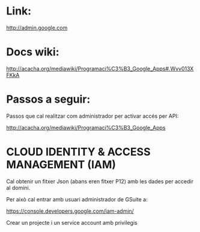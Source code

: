 
# Link:

http://admin.google.com

# Docs wiki:

http://acacha.org/mediawiki/Programaci%C3%B3_Google_Apps#.Wvv013XFKkA

# Passos a seguir:

Passos que cal realitzar com administrador per activar accés per API:

http://acacha.org/mediawiki/Programaci%C3%B3_Google_Apps

# CLOUD IDENTITY & ACCESS MANAGEMENT (IAM)

Cal obtenir un fitxer Json (abans eren fitxer P12) amb les dades per accedir al domini.

Per això cal entrar amb usuari administrador de GSuite a:

https://console.developers.google.com/iam-admin/

Crear un projecte i un service account amb privilegis